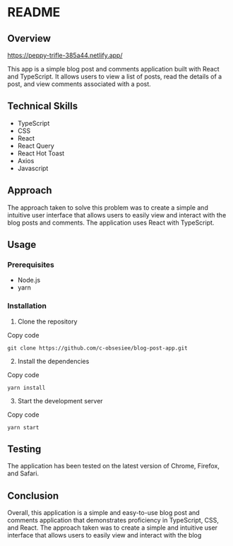 # README

## Overview

https://peppy-trifle-385a44.netlify.app/

This app is a simple blog post and comments application built with React and TypeScript. It allows users to view a list of posts, read the details of a post, and view comments associated with a post.

## Technical Skills

-   TypeScript
-   CSS
-   React
-   React Query
-   React Hot Toast
-   Axios
-   Javascript

## Approach

The approach taken to solve this problem was to create a simple and intuitive user interface that allows users to easily view and interact with the blog posts and comments. The application uses React with TypeScript.

## Usage

### Prerequisites

-   Node.js
-   yarn

### Installation

1.  Clone the repository

Copy code

`git clone https://github.com/c-obsesiee/blog-post-app.git` 

2.  Install the dependencies

Copy code

`yarn install` 

3.  Start the development server

Copy code

`yarn start` 

## Testing

The application has been tested on the latest version of Chrome, Firefox, and Safari.

## Conclusion

Overall, this application is a simple and easy-to-use blog post and comments application that demonstrates proficiency in TypeScript, CSS, and React. The approach taken was to create a simple and intuitive user interface that allows users to easily view and interact with the blog